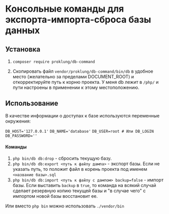# Консольные команды для экспорта-импорта-сброса базы данных

## Установка

1) `composer require proklung/db-command`

2) Скопировать файл `vendor/proklung/db-command/bin/db` в удобное место (желательно за пределами DOCUMENT_ROOT) и откорректируйте путь к корню проекта. У меня db лежит в `/php/` и пути настроены
в применении к этому местоположению.

## Использование

В качестве информации о доступах к базе используются переменные окружения:

`DB_HOST='127.0.0.1'`
`DB_NAME='database'`
`DB_USER=root # Или DB_LOGIN`
`DB_PASSWORD=''`

#### Команды

1) `php bin/db db:drop` - сбросить текущую базу.
2) `php bin/db db:export <путь к файлу дампа>` - экспорт базы. Если не указать путь, то положит файл в корень проекта под именем
`<название базы>.sql` 
3) `php bin/db db:import <путь к файлу c дампом> backup=false` - импорт базы. Если выставить `backup` в `true`, то команда
на всякий случай сделает резервную копию текущей базы и "в случае чего" с импортом новой базы восстановит ее.

Или вместо `php bin` можно использовать `./vendor/bin`